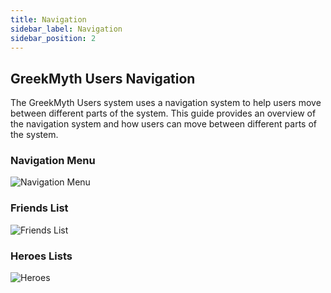 ```yaml
---
title: Navigation
sidebar_label: Navigation
sidebar_position: 2
---
```


## GreekMyth Users Navigation

The GreekMyth Users system uses a navigation system to help users move between different parts of the system. This guide provides an overview of the navigation system and how users can move between different parts of the system.

### Navigation Menu

![Navigation Menu](/GreekMyth/Navigation/Greek-Myth.png)

### Friends List

![Friends List](/GreekMyth/Navigation/Friends.png)

### Heroes Lists

![Heroes](/GreekMyth/Navigation/Heroes.png)
